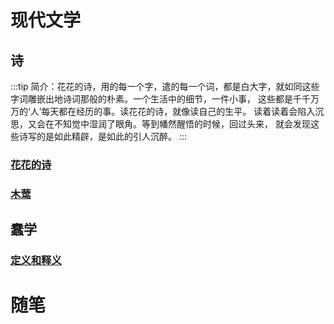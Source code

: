 # 现代文学

## 诗
:::tip
简介：花花的诗，用的每一个字，遣的每一个词，都是白大字，就如同这些字词雕嵌出地诗词那般的朴素。一个生活中的细节，一件小事，
这些都是千千万万的‘人’每天都在经历的事。读花花的诗，就像读自己的生平。
读着读着会陷入沉思，又会在不知觉中湿润了眼角。等到幡然醒悟的时候，回过头来，
就会发现这些诗写的是如此精辟，是如此的引人沉醉。
:::
### [花花的诗](/modules/literature/poem.md)
### [木莺](/modules/literature/muying.md)

## 蠢学
### [定义和释义](/modules/literature/chun-define.md)

# 随笔

